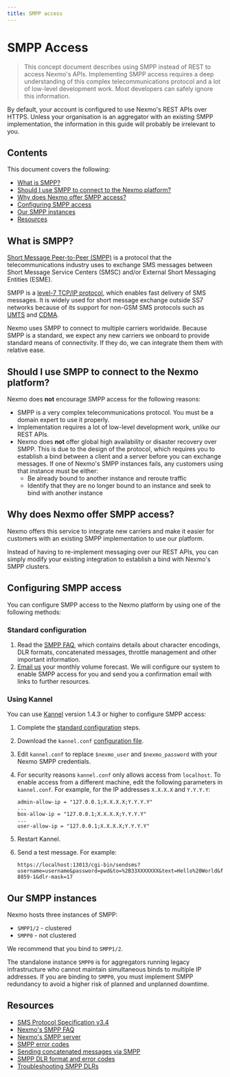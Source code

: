```yaml
---
title: SMPP access
---
```


# SMPP Access

> This concept document describes using SMPP instead of REST to access Nexmo's APIs. Implementing SMPP access requires a deep understanding of this complex telecommunications protocol and a lot of low-level development work. Most developers can safely ignore this information.

By default, your account is configured to use Nexmo's REST APIs over HTTPS. Unless your organisation is an aggregator with an existing SMPP implementation, the information in this guide will probably be irrelevant to you.

## Contents
This document covers the following:

- [What is SMPP?](#what-is-smpp)
- [Should I use SMPP to connect to the Nexmo platform?](#should-i-use-smpp-to-connect-to-the-nexmo-platform)
- [Why does Nexmo offer SMPP access?](#why-does-nexmo-offer-smpp-access)
- [Configuring SMPP access](#configuring-smpp-access)
- [Our SMPP instances](#our-smpp-instances)
- [Resources](#resources)

## What is SMPP?

[Short Message Peer-to-Peer (SMPP)](https://en.wikipedia.org/wiki/Short_Message_Peer-to-Peer) is a protocol that the telecommunications industry uses to exchange SMS messages between Short Message Service Centers (SMSC) and/or External Short Messaging Entities (ESME).

SMPP is a [level-7 TCP/IP protocol](https://en.wikipedia.org/wiki/OSI_model#Layer_7:_Application_Layer), which enables fast delivery of SMS messages. It is widely used for short message exchange outside SS7 networks because of its support for non-GSM SMS protocols such as [UMTS](https://en.wikipedia.org/wiki/UMTS) and [CDMA](https://en.wikipedia.org/wiki/Code-division_multiple_access).

Nexmo uses SMPP to connect to multiple carriers worldwide. Because SMPP is a standard, we expect any new carriers we onboard to provide standard means of connectivity. If they do, we can integrate them them with relative ease.

## Should I use SMPP to connect to the Nexmo platform?

Nexmo does **not** encourage SMPP access for the following reasons:

- SMPP is a very complex telecommunications protocol. You must be a domain expert to use it properly.
- Implementation requires a lot of low-level development work, unlike our REST APIs.
- Nexmo does **not** offer global high availability or disaster recovery over SMPP. This is due to the design of the protocol, which requires you to establish a bind between a client and a server before you can exchange messages. If one of Nexmo's SMPP instances fails, any customers using that instance must be either:
    - Be already bound to another instance and reroute traffic
    - Identify that they are no longer bound to an instance and seek to bind with another instance

## Why does Nexmo offer SMPP access?

Nexmo offers this service to integrate new carriers and make it easier for customers with an existing SMPP implementation to use our platform.

Instead of having to re-implement messaging over our REST APIs, you can simply modify your existing integration to establish a bind with Nexmo's SMPP clusters. 

## Configuring SMPP access

You can configure SMPP access to the Nexmo platform by using one of the following methods:

### Standard configuration

1. Read the [SMPP FAQ](https://help.nexmo.com/hc/en-us/sections/200621223), which contains details about character encodings, DLR formats, concatenated messages, throttle management and other important information.
2. [Email us](mailto:smpp@nexmo.com) your monthly volume forecast. We will configure our system to enable SMPP access for you and send you a confirmation email with links to further resources.

### Using Kannel

You can use [Kannel](http://www.kannel.org) version 1.4.3 or higher to configure SMPP access:

1. Complete the [standard configuration](#standard-configuration) steps.

2. Download the `kannel.conf` [configuration file](https://help.nexmo.com/hc/en-us/article_attachments/115016988548/kannel.conf).

3. Edit `kannel.conf` to replace `$nexmo_user` and `$nexmo_password` with your Nexmo SMPP credentials.

4. For security reasons `kannel.conf` only allows access from `localhost`. To enable access from a different machine, edit the following parameters in `kannel.conf`. For example, for the IP addresses `X.X.X.X` and `Y.Y.Y.Y`:

    ```
    admin-allow-ip = "127.0.0.1;X.X.X.X;Y.Y.Y.Y"
    ...
    box-allow-ip = "127.0.0.1;X.X.X.X;Y.Y.Y.Y"
    ...
    user-allow-ip = "127.0.0.1;X.X.X.X;Y.Y.Y.Y"
    ```

5. Restart Kannel.

6. Send a test message. For example:

    ```
    https://localhost:13013/cgi-bin/sendsms?username=username&password=pwd&to=%2B33XXXXXXX&text=Hello%20World&from=test&charset=ISO-8859-1&dlr-mask=17
    ```

## Our SMPP instances

Nexmo hosts three instances of SMPP:

- `SMPP1/2` - clustered
- `SMPP0` - not clustered

We recommend that you bind to `SMPP1/2`.

The standalone instance `SMPP0` is for aggregators running legacy infrastructure who cannot maintain simultaneous binds to multiple IP addresses. If you are binding to `SMPP0`, you must implement SMPP redundancy to avoid a higher risk of planned and unplanned downtime.

## Resources

- [SMS Protocol Specification v3.4](http://docs.nimta.com/SMPP_v3_4_Issue1_2.pdf)
- [Nexmo's SMPP FAQ](https://help.nexmo.com/hc/en-us/sections/200621223)
- [Nexmo's SMPP server](https://help.nexmo.com/hc/en-us/articles/204015693)
- [SMPP error codes](https://help.nexmo.com/hc/en-us/articles/204015763-SMPP-Error-Codes)
- [Sending concatenated messages via SMPP](https://help.nexmo.com/hc/en-us/articles/204015653-Sending-Concatenated-Messages-via-SMPP)
- [SMPP DLR format and error codes](https://help.nexmo.com/hc/en-us/articles/204015663)
- [Troubleshooting SMPP DLRs](https://help.nexmo.com/hc/en-us/articles/204015803-Not-receiving-Delivery-Receipts-for-SMPP-what-should-I-do-)

